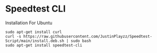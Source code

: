# Speedtest CLI

Installation For Ubuntu
```
sudo apt-get install curl
curl -s https://raw.githubusercontent.com/JustinPlayzz/Speedtest-Script/main/install.deb.sh | sudo bash
sudo apt-get install speedtest-cli
```
